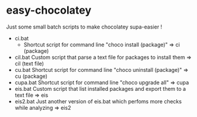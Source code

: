 # easy-chocolatey
Just some small batch scripts to make chocolatey supa-easier !
  - ci.bat
    - Shortcut script for command line "choco install (package)" => ci (package)
  - cil.bat       Custom script that parse a text file for packages to install them => cil (text file)
  - cu.bat        Shortcut script for command line "choco uninstall (package)" => cu (package)
  - cupa.bat      Shortcut script for command line "choco upgrade all" => cupa
  - eis.bat       Custom script that list installed packages and export them to a text file => eis
  - eis2.bat      Just another version of eis.bat which perfoms more checks while analyzing => eis2
